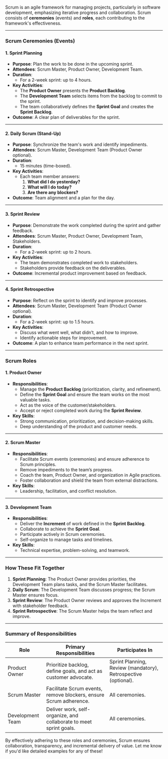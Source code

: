 Scrum is an agile framework for managing projects, particularly in software development, emphasizing iterative progress and collaboration. Scrum consists of **ceremonies** (events) and **roles**, each contributing to the framework's effectiveness.

---

### **Scrum Ceremonies (Events)**

#### 1. **Sprint Planning**
   - **Purpose**: Plan the work to be done in the upcoming sprint.
   - **Attendees**: Scrum Master, Product Owner, Development Team.
   - **Duration**: 
     - For a 2-week sprint: up to 4 hours.
   - **Key Activities**:
     - The **Product Owner** presents the **Product Backlog**.
     - The **Development Team** selects items from the backlog to commit to the sprint.
     - The team collaboratively defines the **Sprint Goal** and creates the **Sprint Backlog**.
   - **Outcome**: A clear plan of deliverables for the sprint.

---

#### 2. **Daily Scrum (Stand-Up)**
   - **Purpose**: Synchronize the team's work and identify impediments.
   - **Attendees**: Scrum Master, Development Team (Product Owner optional).
   - **Duration**: 
     - 15 minutes (time-boxed).
   - **Key Activities**:
     - Each team member answers:
       1. **What did I do yesterday?**
       2. **What will I do today?**
       3. **Are there any blockers?**
   - **Outcome**: Team alignment and a plan for the day.

---

#### 3. **Sprint Review**
   - **Purpose**: Demonstrate the work completed during the sprint and gather feedback.
   - **Attendees**: Scrum Master, Product Owner, Development Team, Stakeholders.
   - **Duration**: 
     - For a 2-week sprint: up to 2 hours.
   - **Key Activities**:
     - The team demonstrates completed work to stakeholders.
     - Stakeholders provide feedback on the deliverables.
   - **Outcome**: Incremental product improvement based on feedback.

---

#### 4. **Sprint Retrospective**
   - **Purpose**: Reflect on the sprint to identify and improve processes.
   - **Attendees**: Scrum Master, Development Team (Product Owner optional).
   - **Duration**: 
     - For a 2-week sprint: up to 1.5 hours.
   - **Key Activities**:
     - Discuss what went well, what didn’t, and how to improve.
     - Identify actionable steps for improvement.
   - **Outcome**: A plan to enhance team performance in the next sprint.

---

### **Scrum Roles**

#### 1. **Product Owner**
   - **Responsibilities**:
     - Manage the **Product Backlog** (prioritization, clarity, and refinement).
     - Define the **Sprint Goal** and ensure the team works on the most valuable tasks.
     - Act as the voice of the customer/stakeholders.
     - Accept or reject completed work during the **Sprint Review**.
   - **Key Skills**:
     - Strong communication, prioritization, and decision-making skills.
     - Deep understanding of the product and customer needs.

---

#### 2. **Scrum Master**
   - **Responsibilities**:
     - Facilitate Scrum events (ceremonies) and ensure adherence to Scrum principles.
     - Remove impediments to the team’s progress.
     - Coach the team, Product Owner, and organization in Agile practices.
     - Foster collaboration and shield the team from external distractions.
   - **Key Skills**:
     - Leadership, facilitation, and conflict resolution.

---

#### 3. **Development Team**
   - **Responsibilities**:
     - Deliver the **Increment** of work defined in the **Sprint Backlog**.
     - Collaborate to achieve the **Sprint Goal**.
     - Participate actively in Scrum ceremonies.
     - Self-organize to manage tasks and timelines.
   - **Key Skills**:
     - Technical expertise, problem-solving, and teamwork.

---

### How These Fit Together
1. **Sprint Planning**: The Product Owner provides priorities, the Development Team plans tasks, and the Scrum Master facilitates.
2. **Daily Scrum**: The Development Team discusses progress; the Scrum Master ensures focus.
3. **Sprint Review**: The Product Owner reviews and approves the Increment with stakeholder feedback.
4. **Sprint Retrospective**: The Scrum Master helps the team reflect and improve.

---

### Summary of Responsibilities

| Role           | Primary Responsibilities                                       | Participates In                                           |
|----------------|----------------------------------------------------------------|----------------------------------------------------------|
| Product Owner  | Prioritize backlog, define goals, and act as customer advocate.| Sprint Planning, Review (mandatory), Retrospective (optional).|
| Scrum Master   | Facilitate Scrum events, remove blockers, ensure Scrum adherence.| All ceremonies.                                          |
| Development Team | Deliver work, self-organize, and collaborate to meet sprint goals.| All ceremonies.                                          |

By effectively adhering to these roles and ceremonies, Scrum ensures collaboration, transparency, and incremental delivery of value. Let me know if you'd like detailed examples for any of these!
